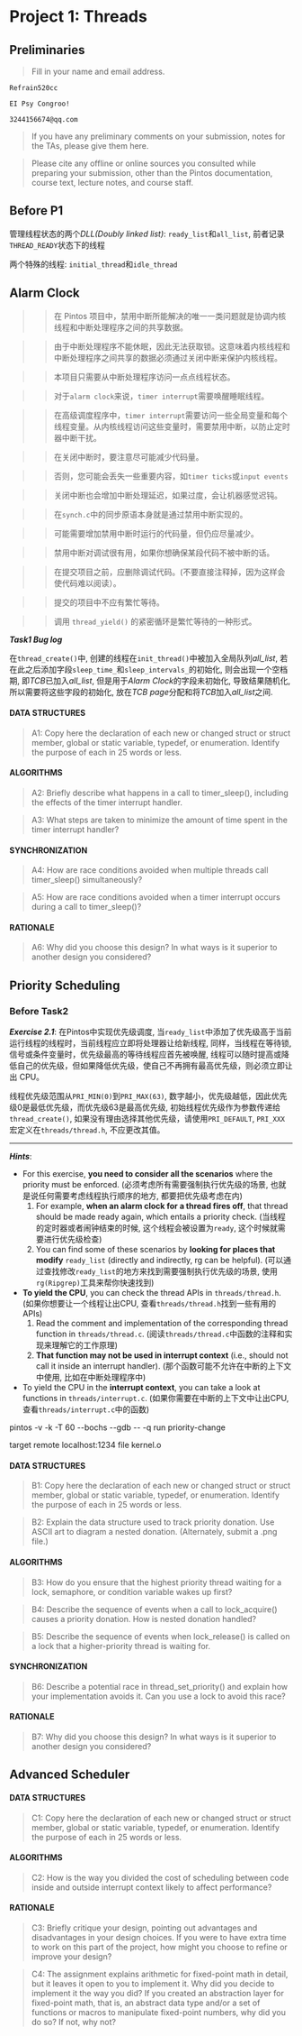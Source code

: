 # Project 1: Threads

## Preliminaries

>Fill in your name and email address.

`Refrain520cc`

`EI Psy Congroo!`

`3244156674@qq.com`

>If you have any preliminary comments on your submission, notes for the
>TAs, please give them here.



>Please cite any offline or online sources you consulted while
>preparing your submission, other than the Pintos documentation, course
>text, lecture notes, and course staff.

## Before P1

管理线程状态的两个*DLL(Doubly linked list)*: `ready_list`和`all_list`, 前者记录`THREAD_READY`状态下的线程

两个特殊的线程: `initial_thread`和`idle_thread`


## Alarm Clock

>> 在 Pintos 项目中，禁用中断所能解决的唯一一类问题就是协调内核线程和中断处理程序之间的共享数据。

>> 由于中断处理程序不能休眠，因此无法获取锁。这意味着内核线程和中断处理程序之间共享的数据必须通过关闭中断来保护内核线程。

>> 本项目只需要从中断处理程序访问一点点线程状态。

>> 对于`alarm clock`来说，`timer interrupt`需要唤醒睡眠线程。

>> 在高级调度程序中，`timer interrupt`需要访问一些全局变量和每个线程变量。从内核线程访问这些变量时，需要禁用中断，以防止定时器中断干扰。

>> 在关闭中断时，要注意尽可能减少代码量。

>> 否则，您可能会丢失一些重要内容，如`timer ticks`或`input events`

>> 关闭中断也会增加中断处理延迟，如果过度，会让机器感觉迟钝。

>> 在`synch.c`中的同步原语本身就是通过禁用中断实现的。

>> 可能需要增加禁用中断时运行的代码量，但仍应尽量减少。

>> 禁用中断对调试很有用，如果你想确保某段代码不被中断的话。

>> 在提交项目之前，应删除调试代码。(不要直接注释掉，因为这样会使代码难以阅读）。

>> 提交的项目中不应有繁忙等待。

>> 调用 `thread_yield()` 的紧密循环是繁忙等待的一种形式。


***Task1 Bug log***

在`thread_create()`中, 创建的线程在`init_thread()`中被加入全局队列*all_list*, 若在此之后添加字段`sleep_time_`和`sleep_intervals_`的初始化, 则会出现一个空档期, 即*TCB*已加入*all_list*, 但是用于*Alarm Clock*的字段未初始化, 导致结果随机化, 所以需要将这些字段的初始化, 放在*TCB page*分配和将*TCB*加入*all_list*之间.


#### DATA STRUCTURES

>A1: Copy here the declaration of each new or changed struct or struct member, global or static variable, typedef, or enumeration.  Identify the purpose of each in 25 words or less.



#### ALGORITHMS

>A2: Briefly describe what happens in a call to timer_sleep(),
>including the effects of the timer interrupt handler.



>A3: What steps are taken to minimize the amount of time spent in
>the timer interrupt handler?



#### SYNCHRONIZATION

>A4: How are race conditions avoided when multiple threads call
>timer_sleep() simultaneously?



>A5: How are race conditions avoided when a timer interrupt occurs
>during a call to timer_sleep()?



#### RATIONALE

>A6: Why did you choose this design?  In what ways is it superior to
>another design you considered?



## Priority Scheduling

### Before Task2


***Exercise 2.1***: 在Pintos中实现优先级调度, 当`ready_list`中添加了优先级高于当前运行线程的线程时，当前线程应立即将处理器让给新线程, 同样，当线程在等待锁, 信号或条件变量时，优先级最高的等待线程应首先被唤醒, 线程可以随时提高或降低自己的优先级，但如果降低优先级，使自己不再拥有最高优先级，则必须立即让出 CPU。

线程优先级范围从`PRI_MIN(0)`到`PRI_MAX(63)`, 数字越小，优先级越低，因此优先级0是最低优先级，而优先级63是最高优先级, 初始线程优先级作为参数传递给`thread_create()`, 如果没有理由选择其他优先级，请使用`PRI_DEFAULT`, `PRI_XXX`宏定义在`threads/thread.h`, 不应更改其值。

---

***Hints***:

- For this exercise, **you need to consider all the scenarios** where the priority must be enforced. (必须考虑所有需要强制执行优先级的场景, 也就是说任何需要考虑线程执行顺序的地方, 都要把优先级考虑在内)
  1. For example, **when an alarm clock for a thread fires off**, that thread should be made ready again, which entails a priority check. (当线程的定时器或者闹钟结束的时候, 这个线程会被设置为`ready`, 这个时候就需要进行优先级检查)
  2. You can find some of these scenarios by **looking for places that modify** `ready_list` (directly and indirectly, rg can be helpful). (可以通过查找修改`ready_list`的地方来找到需要强制执行优先级的场景, 使用`rg(Ripgrep)`工具来帮你快速找到)
- **To yield the CPU**, you can check the thread APIs in `threads/thread.h`. (如果你想要让一个线程让出CPU, 查看`threads/thread.h`找到一些有用的APIs)
  1. Read the comment and implementation of the corresponding thread function in `threads/thread.c`. (阅读`threads/thread.c`中函数的注释和实现来理解它的工作原理)
  2. **That function may not be used in interrupt context** (i.e., should not call it inside an interrupt handler). (那个函数可能不允许在中断的上下文中使用, 比如在中断处理程序中)
- To yield the CPU in the **interrupt context**, you can take a look at functions in `threads/interrupt.c`. (如果你需要在中断的上下文中让出CPU, 查看`threads/interrupt.c`中的函数)

pintos -v -k -T 60 --bochs --gdb -- -q  run priority-change

target remote localhost:1234
file kernel.o










#### DATA STRUCTURES

>B1: Copy here the declaration of each new or changed struct or struct member, global or static variable, typedef, or enumeration.  Identify the purpose of each in 25 words or less.



>B2: Explain the data structure used to track priority donation.
>Use ASCII art to diagram a nested donation.  (Alternately, submit a
>.png file.)



#### ALGORITHMS

>B3: How do you ensure that the highest priority thread waiting for
>a lock, semaphore, or condition variable wakes up first?



>B4: Describe the sequence of events when a call to lock_acquire()
>causes a priority donation.  How is nested donation handled?



>B5: Describe the sequence of events when lock_release() is called
>on a lock that a higher-priority thread is waiting for.



#### SYNCHRONIZATION

>B6: Describe a potential race in thread_set_priority() and explain
>how your implementation avoids it.  Can you use a lock to avoid
>this race?



#### RATIONALE

>B7: Why did you choose this design?  In what ways is it superior to
>another design you considered?



## Advanced Scheduler

#### DATA STRUCTURES

>C1: Copy here the declaration of each new or changed struct or struct member, global or static variable, typedef, or enumeration.  Identify the purpose of each in 25 words or less.



#### ALGORITHMS

>C2: How is the way you divided the cost of scheduling between code
>inside and outside interrupt context likely to affect performance?



#### RATIONALE

>C3: Briefly critique your design, pointing out advantages and
>disadvantages in your design choices.  If you were to have extra
>time to work on this part of the project, how might you choose to
>refine or improve your design?



>C4: The assignment explains arithmetic for fixed-point math in
>detail, but it leaves it open to you to implement it.  Why did you
>decide to implement it the way you did?  If you created an
>abstraction layer for fixed-point math, that is, an abstract data
>type and/or a set of functions or macros to manipulate fixed-point
>numbers, why did you do so?  If not, why not?